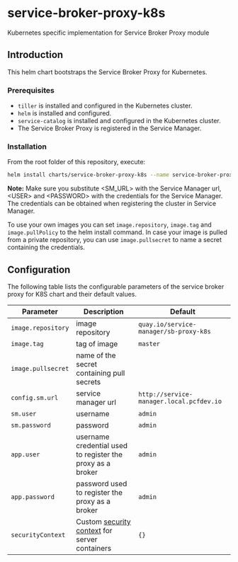 # service-broker-proxy-k8s

Kubernetes specific implementation for Service Broker Proxy module

## Introduction

This helm chart bootstraps the Service Broker Proxy for Kubernetes.

### Prerequisites

* `tiller` is installed and configured in the Kubernetes cluster.
* `helm` is installed and configured.
* `service-catalog` is installed and configured in the Kubernetes cluster.
* The Service Broker Proxy is registered in the Service Manager.

### Installation

From the root folder of this repository, execute:
```bash
helm install charts/service-broker-proxy-k8s --name service-broker-proxy --namespace service-broker-proxy --set config.sm.url=<SM_URL> --set sm.user=<USER> --set sm.password=<PASSWORD>
```

**Note:** Make sure you substitute &lt;SM_URL&gt; with the Service Manager url, &lt;USER&gt; and &lt;PASSWORD&gt; with the credentials for the Service Manager. The credentials can be obtained when registering the cluster in Service Manager.

To use your own images you can set `image.repository`, `image.tag` and `image.pullPolicy` to the helm install command. In case your image is pulled from a private repository, you can use
`image.pullsecret` to name a secret containing the credentials.
## Configuration

The following table lists the configurable parameters of the service broker proxy for K8S chart and their default values.

Parameter | Description | Default
--------- | ----------- | -------
`image.repository`| image repository |`quay.io/service-manager/sb-proxy-k8s`
`image.tag`| tag of image  |`master`
`image.pullsecret` | name of the secret containing pull secrets |
`config.sm.url` | service manager url | `http://service-manager.local.pcfdev.io`
`sm.user` | username | `admin`
`sm.password` | password | `admin`
`app.user` | username credential used to register the proxy as a broker| `admin`
`app.password` | password used to register the proxy as a broker | `admin`
`securityContext` | Custom [security context](https://kubernetes.io/docs/tasks/configure-pod-container/security-context/) for server containers | `{}`
